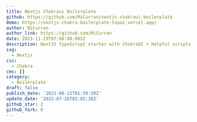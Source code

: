 ```yaml
---
title: Nextjs Chakraui Boilerplate
github: https://github.com/MiCurran/nextjs-chakraui-boilerplate
demo: https://nextjs-chakra-boilerplate-topaz.vercel.app/
author: MiCurran
author_link: https://github.com/MiCurran
date: 2023-11-29T07:08:00.005Z
description: NextJS TypeScript starter with ChakraUI + Helpful scripts
ssg:
  - Nextjs
css:
  - Chakra
cms: []
category:
  - Boilerplate
draft: false
publish_date: '2021-08-21T01:59:30Z'
update_date: '2022-07-26T02:02:38Z'
github_star: 2
github_fork: 0
---
```

